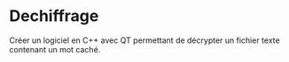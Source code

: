# Dechiffrage
Créer un logiciel en C++ avec QT permettant de décrypter un fichier texte contenant un mot caché.
